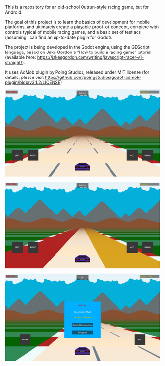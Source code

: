 This is a repository for an old-school Outrun-style racing game, but for Android.

The goal of this project is to learn the basics of development for mobile platforms, and ultimately create a playable proof-of-concept, complete with controls typical of mobile racing games, and a basic set of test ads (assuming I can find an up-to-date plugin for Godot).

The project is being developed in the Godot engine, using the GDScript language, based on Jake Gordon's “How to build a racing game” tutorial (available here: https://jakesgordon.com/writing/javascript-racer-v1-straight/).

It uses AdMob plugin by Poing Studios, released under MIT license (for details, please visit https://github.com/poingstudios/godot-admob-plugin/blob/v3.1.2/LICENSE)

![alt text](images/readme_screenshot_1.png)

![alt text](images/readme_screenshot_2.png)

![alt text](images/readme_screenshot_3.png)

